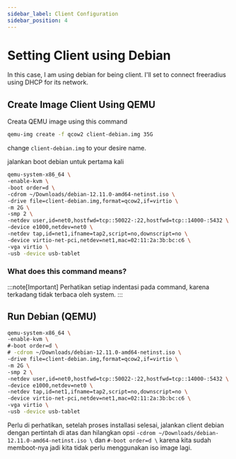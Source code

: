```yaml
---
sidebar_label: Client Configuration
sidebar_position: 4
---
```


# Setting Client using Debian

In this case, I am using debian for being client. I'll set to connect freeradius using DHCP for its network.

## Create Image Client Using QEMU

Creata QEMU image using this command

```sh
qemu-img create -f qcow2 client-debian.img 35G
```

change ```client-debian.img``` to your desire name.

jalankan boot debian untuk pertama kali

```sh
qemu-system-x86_64 \
-enable-kvm \
-boot order=d \
-cdrom ~/Downloads/debian-12.11.0-amd64-netinst.iso \
-drive file=client-debian.img,format=qcow2,if=virtio \
-m 2G \
-smp 2 \
-netdev user,id=net0,hostfwd=tcp::50022-:22,hostfwd=tcp::14000-:5432 \
-device e1000,netdev=net0 \
-netdev tap,id=net1,ifname=tap2,script=no,downscript=no \
-device virtio-net-pci,netdev=net1,mac=02:11:2a:3b:bc:c6 \
-vga virtio \
-usb -device usb-tablet 
```

### What does this command means?

:::note[Important]
Perhatikan setiap indentasi pada command, karena terkadang tidak terbaca oleh system.
:::
 
## Run Debian (QEMU)

```sh
qemu-system-x86_64 \
-enable-kvm \
#-boot order=d \
# -cdrom ~/Downloads/debian-12.11.0-amd64-netinst.iso \
-drive file=client-debian.img,format=qcow2,if=virtio \
-m 2G \
-smp 2 \
-netdev user,id=net0,hostfwd=tcp::50022-:22,hostfwd=tcp::14000-:5432 \
-device e1000,netdev=net0 \
-netdev tap,id=net1,ifname=tap2,script=no,downscript=no \
-device virtio-net-pci,netdev=net1,mac=02:11:2a:3b:bc:c6 \
-vga virtio \
-usb -device usb-tablet 
```

Perlu di perhatikan, setelah proses installasi selesai, jalankan client debian dengan pertintah di atas dan hilangkan opsi ```-cdrom ~/Downloads/debian-12.11.0-amd64-netinst.iso \``` dan ```#-boot order=d \``` karena kita sudah memboot-nya jadi kita tidak perlu menggunakan iso image lagi.